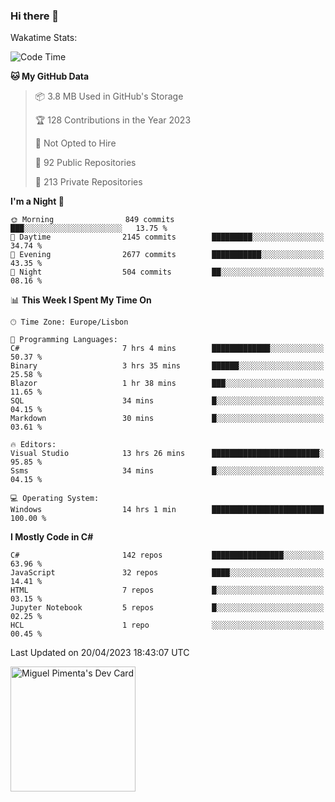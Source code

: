 ### Hi there 👋

<!--
**miguelpimenta/miguelpimenta** is a ✨ _special_ ✨ repository because its `README.md` (this file) appears on your GitHub profile.

Here are some ideas to get you started:

- 🔭 I’m currently working on ...
- 🌱 I’m currently learning ...
- 👯 I’m looking to collaborate on ...
- 🤔 I’m looking for help with ...
- 💬 Ask me about ...
- 📫 How to reach me: ...
- 😄 Pronouns: ...
- ⚡ Fun fact: ...
-->

Wakatime Stats:
<!--START_SECTION:waka-->
![Code Time](http://img.shields.io/badge/Code%20Time-3%2C855%20hrs%2021%20mins-blue)

**🐱 My GitHub Data** 

> 📦 3.8 MB Used in GitHub's Storage 
 > 
> 🏆 128 Contributions in the Year 2023
 > 
> 🚫 Not Opted to Hire
 > 
> 📜 92 Public Repositories 
 > 
> 🔑 213 Private Repositories 
 > 
**I'm a Night 🦉** 

```text
🌞 Morning                849 commits         ███░░░░░░░░░░░░░░░░░░░░░░   13.75 % 
🌆 Daytime                2145 commits        █████████░░░░░░░░░░░░░░░░   34.74 % 
🌃 Evening                2677 commits        ███████████░░░░░░░░░░░░░░   43.35 % 
🌙 Night                  504 commits         ██░░░░░░░░░░░░░░░░░░░░░░░   08.16 % 
```


📊 **This Week I Spent My Time On** 

```text
🕑︎ Time Zone: Europe/Lisbon

💬 Programming Languages: 
C#                       7 hrs 4 mins        █████████████░░░░░░░░░░░░   50.37 % 
Binary                   3 hrs 35 mins       ██████░░░░░░░░░░░░░░░░░░░   25.58 % 
Blazor                   1 hr 38 mins        ███░░░░░░░░░░░░░░░░░░░░░░   11.65 % 
SQL                      34 mins             █░░░░░░░░░░░░░░░░░░░░░░░░   04.15 % 
Markdown                 30 mins             █░░░░░░░░░░░░░░░░░░░░░░░░   03.61 % 

🔥 Editors: 
Visual Studio            13 hrs 26 mins      ████████████████████████░   95.85 % 
Ssms                     34 mins             █░░░░░░░░░░░░░░░░░░░░░░░░   04.15 % 

💻 Operating System: 
Windows                  14 hrs 1 min        █████████████████████████   100.00 % 
```

**I Mostly Code in C#** 

```text
C#                       142 repos           ████████████████░░░░░░░░░   63.96 % 
JavaScript               32 repos            ████░░░░░░░░░░░░░░░░░░░░░   14.41 % 
HTML                     7 repos             █░░░░░░░░░░░░░░░░░░░░░░░░   03.15 % 
Jupyter Notebook         5 repos             █░░░░░░░░░░░░░░░░░░░░░░░░   02.25 % 
HCL                      1 repo              ░░░░░░░░░░░░░░░░░░░░░░░░░   00.45 % 
```




 Last Updated on 20/04/2023 18:43:07 UTC
<!--END_SECTION:waka-->

<a href="https://app.daily.dev/MiguelPimenta"><img src="https://api.daily.dev/devcards/05b7ad917b6047f3b1368fb0fe084ad8.png?r=sx6" width="200" alt="Miguel Pimenta's Dev Card"/></a>
